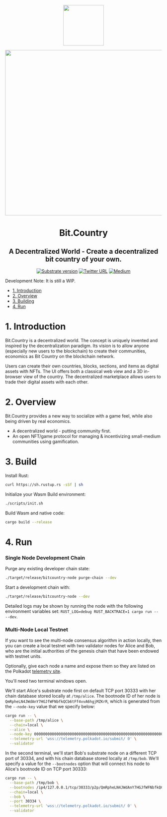 <p align="center">
  <img src="http://uat.bit.country/blackteal.png" width="130">
</p>

<p align="center">  
  <img src="https://raw.githubusercontent.com/w3f/General-Grants-Program/master/src/badge_black.svg" width="530">
</p>

<div align="center">
<h1>Bit.Country</h1>

## A Decentralized World - Create a decentralized bit country of your own.

[![Substrate version](https://img.shields.io/badge/Substrate-2.0.0-brightgreen?logo=Parity%20Substrate)](https://substrate.dev/)
[![Twitter URL](https://img.shields.io/twitter/url?style=social&url=https%3A%2F%2Ftwitter.com%2Fbitdotcountry)](https://twitter.com/bitdotcountry)
[![Medium](https://img.shields.io/badge/Medium-BitCountry-brightgreen?logo=medium)](https://medium.com/@bitcountry)

</div>

Development Note: It is still a WIP.

<!-- TOC -->

- [1. Introduction](#1-introduction)
- [2. Overview](#2-overview)
- [3. Building](#3-building)
- [4. Run](#4-run)

<!-- /TOC -->


# 1. Introduction
Bit.Country is a decentralized world. The concept is uniquely invented and inspired by the decentralization paradigm.
Its vision is to allow anyone (especially new users to the blockchain) to create their communities, economics as Bit Country on the blockchain network.

Users can create their own countries, blocks, sections, and items as digital assets with NFTs. The UI offers both a classical web view and a 3D in-browser view of the country. The decentralized marketplace allows users to trade their digital assets with each other.

# 2. Overview

Bit.Country provides a new way to socialize with a game feel, while also being driven by real economics.

* A decentralized world - putting community first.
* An open NFT/game protocol for managing & incentivizing small-medium communities using gamification.

# 3. Build

Install Rust:

```bash
curl https://sh.rustup.rs -sSf | sh
```

Initialize your Wasm Build environment:

```bash
./scripts/init.sh
```

Build Wasm and native code:

```bash
cargo build --release
```

# 4. Run

### Single Node Development Chain

Purge any existing developer chain state:

```bash
./target/release/bitcountry-node purge-chain --dev
```

Start a development chain with:

```bash
./target/release/bitcountry-node --dev
```

Detailed logs may be shown by running the node with the following environment variables set: `RUST_LOG=debug RUST_BACKTRACE=1 cargo run -- --dev`.

### Multi-Node Local Testnet

If you want to see the multi-node consensus algorithm in action locally, then you can create a local testnet with two validator nodes for Alice and Bob, who are the initial authorities of the genesis chain that have been endowed with testnet units.

Optionally, give each node a name and expose them so they are listed on the Polkadot [telemetry site](https://telemetry.polkadot.io/#/Local%20Testnet).

You'll need two terminal windows open.

We'll start Alice's substrate node first on default TCP port 30333 with her chain database stored locally at `/tmp/alice`. The bootnode ID of her node is `QmRpheLN4JWdAnY7HGJfWFNbfkQCb6tFf4vvA6hgjMZKrR`, which is generated from the `--node-key` value that we specify below:

```bash
cargo run -- \
  --base-path /tmp/alice \
  --chain=local \
  --alice \
  --node-key 0000000000000000000000000000000000000000000000000000000000000001 \
  --telemetry-url 'wss://telemetry.polkadot.io/submit/ 0' \
  --validator
```

In the second terminal, we'll start Bob's substrate node on a different TCP port of 30334, and with his chain database stored locally at `/tmp/bob`. We'll specify a value for the `--bootnodes` option that will connect his node to Alice's bootnode ID on TCP port 30333:

```bash
cargo run -- \
  --base-path /tmp/bob \
  --bootnodes /ip4/127.0.0.1/tcp/30333/p2p/QmRpheLN4JWdAnY7HGJfWFNbfkQCb6tFf4vvA6hgjMZKrR \
  --chain=local \
  --bob \
  --port 30334 \
  --telemetry-url 'wss://telemetry.polkadot.io/submit/ 0' \
  --validator
```
